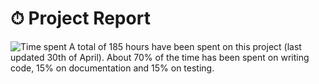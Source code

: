 # ⏱ Project Report
![Time spent](https://raw.githubusercontent.com/JuanitoSebastian/HelsinkiBikeBuddy/main/Documentation/graphics/TimeSpentpng)
A total of 185 hours have been spent on this project (last updated 30th of April). About 70% of the time has been spent on writing code, 15% on documentation and 15% on testing.
